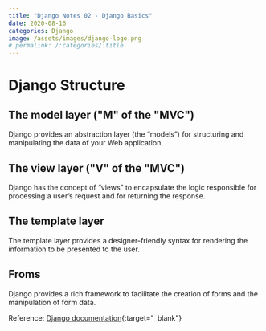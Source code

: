 ```yaml
---
title: "Django Notes 02 - Django Basics"
date: 2020-08-16
categories: Django
image: /assets/images/django-logo.png
# permalink: /:categories/:title
---
```


# Django Structure
## The model layer ("M" of the "MVC")  
Django provides an abstraction layer (the “models”) for structuring and manipulating the data of your Web application.   

## The view layer ("V" of the "MVC")  
Django has the concept of “views” to encapsulate the logic responsible for processing a user’s request and for returning the response. 

## The template layer 
The template layer provides a designer-friendly syntax for rendering the information to be presented to the user.  

## Froms  
Django provides a rich framework to facilitate the creation of forms and the manipulation of form data.  


Reference: [Django documentation](https://docs.djangoproject.com/en/3.1/){:target="\_blank"}
